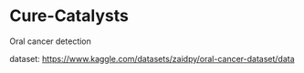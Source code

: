 # Cure-Catalysts
Oral cancer detection 

dataset: https://www.kaggle.com/datasets/zaidpy/oral-cancer-dataset/data
